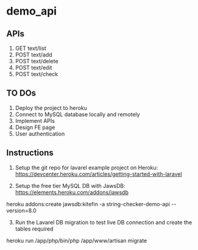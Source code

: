 # demo_api

## APIs

1) GET text/list
2) POST text/add
3) POST text/delete
4) POST text/edit
5) POST text/check

## TO DOs

1) Deploy the project to heroku
2) Connect to MySQL database locally and remotely
3) Implement APIs
4) Design FE page
5) User authentication

## Instructions

1. Setup the git repo for lavarel example project on Heroku: https://devcenter.heroku.com/articles/getting-started-with-laravel

2. Setup the free tier MySQL DB with JawsDB: https://elements.heroku.com/addons/jawsdb


heroku addons:create jawsdb:kitefin -a string-checker-demo-api --version=8.0

3. Run the Lavarel DB migration to test live DB connection and create the tables required

heroku run /app/php/bin/php /app/www/artisan migrate


